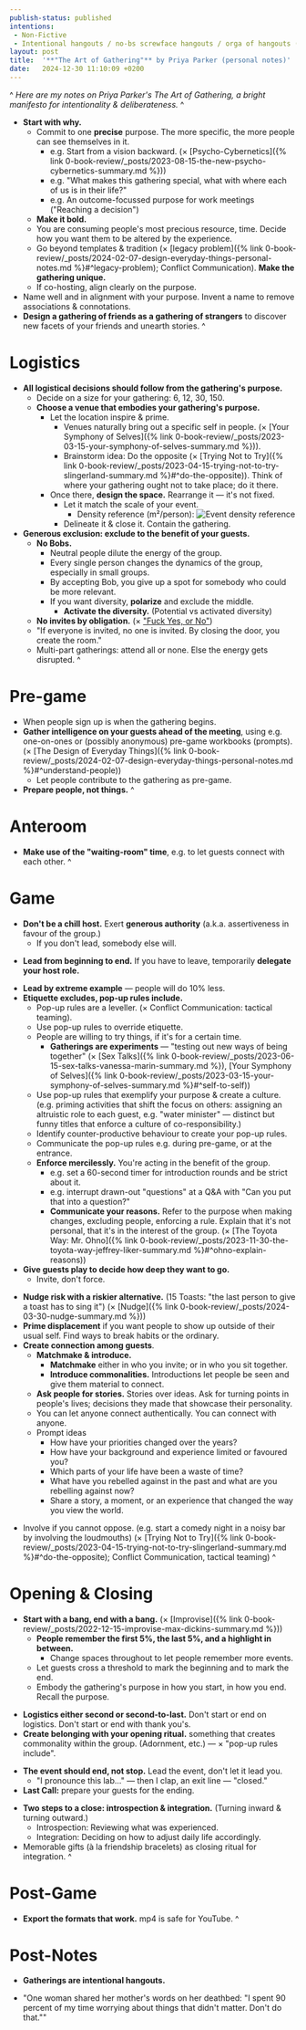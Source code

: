 ```yaml
---
publish-status: published
intentions:
 - Non-Fictive
 - Intentional hangouts / no-bs screwface hangouts / orga of hangouts (in view of non-fictive; x daily 1%)
layout: post
title:  '**"The Art of Gathering"** by Priya Parker (personal notes)'
date:   2024-12-30 11:10:09 +0200
---
```

^
*Here are my notes on Priya Parker's The Art of Gathering, a bright manifesto for intentionality & deliberateness.*
^
- **Start with why.**
	- Commit to one **precise** purpose. The more specific, the more people can see themselves in it.
		- e.g. Start from a vision backward. (× [Psycho-Cybernetics]({% link 0-book-review/_posts/2023-08-15-the-new-psycho-cybernetics-summary.md %}))
		* e.g. "What makes this gathering special, what with where each of us is in their life?"
		* e.g. An outcome-focussed purpose for work meetings ("Reaching a decision")
	* **Make it bold.**
	- You are consuming people's most precious resource, time. Decide how you want them to be altered by the experience.
	- Go beyond templates & tradition (× [legacy problem]({% link 0-book-review/_posts/2024-02-07-design-everyday-things-personal-notes.md %}#^legacy-problem); Conflict Communication). **Make the gathering unique.**
	* If co-hosting, align clearly on the purpose.
- Name well and in alignment with your purpose. Invent a name to remove associations & connotations.
- **Design a gathering of friends as a gathering of strangers** to discover new facets of your friends and unearth stories.
^
# Logistics
- **All logistical decisions should follow from the gathering's purpose.**
	* Decide on a size for your gathering: 6, 12, 30, 150.
	* **Choose a venue that embodies your gathering's purpose.**
		* Let the location inspire & prime.
			* Venues naturally bring out a specific self in people. (× [Your Symphony of Selves]({% link 0-book-review/_posts/2023-03-15-your-symphony-of-selves-summary.md %})).
			* Brainstorm idea: Do the opposite (× [Trying Not to Try]({% link 0-book-review/_posts/2023-04-15-trying-not-to-try-slingerland-summary.md %}#^do-the-opposite)). Think of where your gathering ought not to take place; do it there.
		* Once there, **design the space.** Rearrange it — it's not fixed.
			- Let it match the scale of your event.
				* Density reference (m²/person): ![Event density reference](https://xaxel.me/assets/artofgathering_density.png)
			* Delineate it & close it. Contain the gathering.
- **Generous exclusion: exclude to the benefit of your guests.**
	- **No Bobs.**
		* Neutral people dilute the energy of the group.
		* Every single person changes the dynamics of the group, especially in small groups.
		* By accepting Bob, you give up a spot for somebody who could be more relevant.
		* If you want diversity, **polarize** and exclude the middle.
			* **Activate the diversity.** (Potential vs activated diversity)
	* **No invites by obligation.** (× ["Fuck Yes, or No"](https://markmanson.net/fuck-yes))
	* "If everyone is invited, no one is invited. By closing the door, you create the room."
	* Multi-part gatherings: attend all or none. Else the energy gets disrupted.
^
# Pre-game
- When people sign up is when the gathering begins.
- **Gather intelligence on your guests ahead of the meeting**, using e.g. one-on-ones or (possibly anonymous) pre-game workbooks (prompts). (× [The Design of Everyday Things]({% link 0-book-review/_posts/2024-02-07-design-everyday-things-personal-notes.md %}#^understand-people))
	* Let people contribute to the gathering as pre-game.
- **Prepare people, not things.**
^
# Anteroom
* **Make use of the "waiting-room" time**, e.g. to let guests connect with each other.
^
# Game
- **Don't be a chill host.** Exert **generous authority** (a.k.a. assertiveness in favour of the group.)
	- If you don't lead, somebody else will.
* **Lead from beginning to end.** If you have to leave, temporarily **delegate your host role.**
- **Lead by extreme example** — people will do 10% less.
- <a name="^pop-up-rules"></a>**Etiquette excludes, pop-up rules include.**
	* Pop-up rules are a leveller. (× Conflict Communication: tactical teaming).
	- Use pop-up rules to override etiquette.
	- People are willing to try things, if it's for a certain time.
		- **Gatherings are experiments** — "testing out new ways of being together" (× [Sex Talks]({% link 0-book-review/_posts/2023-06-15-sex-talks-vanessa-marin-summary.md %}), [Your Symphony of Selves]({% link 0-book-review/_posts/2023-03-15-your-symphony-of-selves-summary.md %}#^self-to-self))
	* Use pop-up rules that exemplify your purpose & create a culture. (e.g. priming activities that shift the focus on others: assigning an altruistic role to each guest, e.g. "water minister" — distinct but funny titles that enforce a culture of co-responsibility.)
	- Identify counter-productive behaviour to create your pop-up rules.
	* Communicate the pop-up rules e.g. during pre-game, or at the entrance.
	* **Enforce mercilessly.** You're acting in the benefit of the group.
		* e.g. set a 60-second timer for introduction rounds and be strict about it.
		* e.g. interrupt drawn-out "questions" at a Q&A with "Can you put that into a question?"
		* **Communicate your reasons.** Refer to the purpose when making changes, excluding people, enforcing a rule. Explain that it's not personal, that it's in the interest of the group. (× [The Toyota Way: Mr. Ohno]({% link 0-book-review/_posts/2023-11-30-the-toyota-way-jeffrey-liker-summary.md %}#^ohno-explain-reasons))
- **Give guests play to decide how deep they want to go.**
	- Invite, don't force.
* **Nudge risk with a riskier alternative.** (15 Toasts: "the last person to give a toast has to sing it") (× [Nudge]({% link 0-book-review/_posts/2024-03-30-nudge-summary.md %}))
* **Prime displacement** if you want people to show up outside of their usual self. Find ways to break habits or the ordinary.
* **Create connection among guests**.
	* **Matchmake & introduce.**
		* **Matchmake** either in who you invite; or in who you sit together.
		* **Introduce commonalities.** Introductions let people be seen and give them material to connect.
	- **Ask people for stories.** Stories over ideas. Ask for turning points in people's lives; decisions they made that showcase their personality.
	* You can let anyone connect authentically. You can connect with anyone.
	- Prompt ideas
		- How have your priorities changed over the years?
		* How have your background and experience limited or favoured you?
		* Which parts of your life have been a waste of time?
		* What have you rebelled against in the past and what are you rebelling against now?
		* Share a story, a moment, or an experience that changed the way you view the world.
- Involve if you cannot oppose. (e.g. start a comedy night in a noisy bar by involving the loudmouths) (× [Trying Not to Try]({% link 0-book-review/_posts/2023-04-15-trying-not-to-try-slingerland-summary.md %}#^do-the-opposite); Conflict Communication, tactical teaming)
^
# Opening & Closing
* <a name="^bang"></a>**Start with a bang, end with a bang.** (× [Improvise]({% link 0-book-review/_posts/2022-12-15-improvise-max-dickins-summary.md %}))
	- **People remember the first 5%, the last 5%, and a highlight in between.**
		* Change spaces throughout to let people remember more events.
	- Let guests cross a threshold to mark the beginning and to mark the end.
	* Embody the gathering's purpose in how you start, in how you end. Recall the purpose.
- **Logistics either second or second-to-last.** Don't start or end on logistics. Don't start or end with thank you's.
- **Create belonging with your opening ritual.** something that creates commonality within the group. (Adornment, etc.) — × "pop-up rules include".
* <a name="^end-not-stop"></a>**The event should end, not stop.** Lead the event, don't let it lead you.
	- "I pronounce this lab..." — then I clap, an exit line — "closed."
* **Last Call:** prepare your guests for the ending.
- **Two steps to a close: introspection & integration.** (Turning inward & turning outward.)
	* Introspection: Reviewing what was experienced.
	* Integration: Deciding on how to adjust daily life accordingly.
- Memorable gifts (à la friendship bracelets) as closing ritual for integration.
^
# Post-Game
- **Export the formats that work.** mp4 is safe for YouTube.
^
# Post-Notes
- **Gatherings are intentional hangouts.**
* "One woman shared her mother's words on her deathbed: "I spent 90 percent of my time worrying about things that didn't matter. Don't do that.""